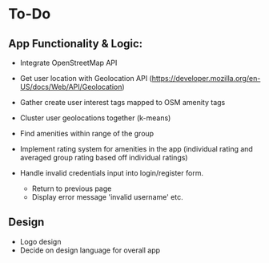 # To-Do

## App Functionality & Logic:
- Integrate OpenStreetMap API
- Get user location with Geolocation API (https://developer.mozilla.org/en-US/docs/Web/API/Geolocation)
- Gather create user interest tags mapped to OSM amenity tags
- Cluster user geolocations together (k-means)
- Find amenities within range of the group
- Implement rating system for amenities in the app (individual rating and averaged group rating based off individual ratings)

- Handle invalid credentials input into login/register form.
    - Return to previous page
    - Display error message 'invalid username' etc.

## Design
- Logo design
- Decide on design language for overall app
